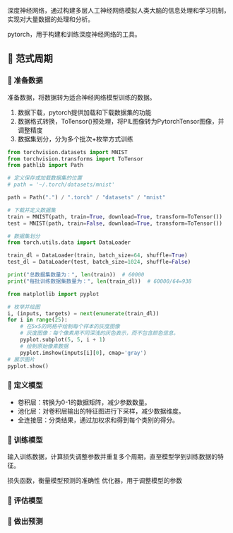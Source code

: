深度神经网络，通过构建多层人工神经网络模拟人类大脑的信息处理和学习机制，实现对大量数据的处理和分析。

pytorch，用于构建和训练深度神经网络的工具。

## 📌 范式周期

### 📍 准备数据

准备数据，将数据转为适合神经网络模型训练的数据。

1. 数据下载，pytorch提供加载和下载数据集的功能
2. 数据格式转换，ToTensor()预处理，将PIL图像转为PytorchTensor图像，并调整精度
3. 数据集划分，分为多个批次+枚举方式训练

```python
from torchvision.datasets import MNIST
from torchvision.transforms import ToTensor
from pathlib import Path

# 定义保存或加载数据集的位置
# path = '~/.torch/datasets/mnist'

path = Path(".") / ".torch" / "datasets" / "mnist"

# 下载并定义数据集
train = MNIST(path, train=True, download=True, transform=ToTensor())
test = MNIST(path, train=False, download=True, transform=ToTensor())

# 数据集划分
from torch.utils.data import DataLoader

train_dl = DataLoader(train, batch_size=64, shuffle=True)
test_dl = DataLoader(test, batch_size=1024, shuffle=False)

print("总数据集数量为：", len(train))  # 60000
print("每批训练数据集数量为：", len(train_dl))  # 60000/64=938

from matplotlib import pyplot

# 枚举并绘图
i, (inputs, targets) = next(enumerate(train_dl))
for i in range(25):
    # 在5x5的网格中绘制每个样本的灰度图像
    # 灰度图像：每个像素用不同深浅的灰色表示，而不包含颜色信息。
    pyplot.subplot(5, 5, i + 1)
    # 绘制原始像素数据
    pyplot.imshow(inputs[i][0], cmap='gray')
# 展示图片
pyplot.show()

```

### 📍 定义模型

* 卷积层：转换为0-1的数据矩阵，减少参数数量。
* 池化层：对卷积层输出的特征图进行下采样，减少数据维度。
* 全连接层：分类结果，通过加权求和得到每个类别的得分。

### 📍 训练模型

输入训练数据，计算损失调整参数并重复多个周期，直至模型学到训练数据的特征。

损失函数，衡量模型预测的准确性
优化器，用于调整模型的参数

### 📍 评估模型

### 📍 做出预测
